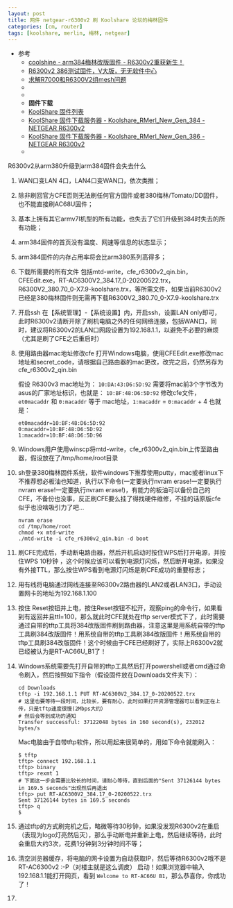 ```yaml
---
layout: post
title: 网件 netgear-r6300v2 刷 Koolshare 论坛的梅林固件
categories: [cm, router]
tags: [koolshare, merlin, 梅林, netgear]
---
```


* 参考
  * [coolshine - arm384梅林改版固件 - R6300v2重获新生！](https://koolshare.cn/thread-182286-1-1.html)
  * [R6300v2 386测试固件，V大版，无无软件中心](https://koolshare.cn/thread-190950-22-1.html)
  * [求解R7000和R6300V2组mesh问题](https://koolshare.cn/forum.php?mod=viewthread&tid=192754&highlight=r6300v2)
  * []()
  * []()
  * **固件下载**
  * [KoolShare 固件列表](http://firmware.koolshare.cn/)
  * [KoolShare 固件下载服务器 - Koolshare_RMerl_New_Gen_384 - NETGEAR R6300v2](https://firmware.koolshare.cn/Koolshare_RMerl_New_Gen_384/NETGEAR/R6300v2/)
  * [KoolShare 固件下载服务器 - Koolshare_RMerl_New_Gen_386 - NETGEAR R6300v2](https://firmware.koolshare.cn/Koolshare_RMerl_New_Gen_386/Netgear/R6300v2/)
  * []()


R6300v2从arm380升级到arm384固件会失去什么
1. WAN口变LAN 4口，LAN4口变WAN口，依次类推；
1. 除非刷回官方CFE否则无法刷任何官方固件或者380梅林/Tomato/DD固件，也不能直接刷AC68U固件；
1. 基本上拥有其它armv7l机型的所有功能，也失去了它们升级到384时失去的所有功能；
1. arm384固件的首页没有温度、网速等信息的状态显示；
1. arm384固件的内存占用率将会比arm380系列高得多；



1. 下载所需要的所有文件
    包括mtd-write，cfe_r6300v2_qin.bin，CFEEdit.exe，RT-AC6300V2_384.17_0-20200522.trx，R6300V2_380.70_0-X7.9-koolshare.trx，等所需文件，如果当前R6300v2已经是380梅林固件则无需再下载R6300V2_380.70_0-X7.9-koolshare.trx

1. 开启ssh
    在【系统管理】-【系统设置】内，开启ssh，设置LAN only即可，此时R6300v2请断开除了刷机电脑之外的任何网络连接，包括WAN口，同时，建议将R6300v2的LAN口网段设置为192.168.1.1，以避免不必要的麻烦（尤其是刷了CFE之后重启时）

1. 使用路由器mac地址修改cfe
    打开Windows电脑，使用CFEEdit.exe修改mac地址和secret_code，请根据自己路由器的mac更改，改完之后，仍然另存为cfe_r6300v2_qin.bin

    假设 R6300v3 mac地址为： `10:DA:43:D6:5D:92`
    需要将mac前3个字节改为asus的厂家地址标识，也就是： `10:BF:48:D6:5D:92`
    修改cfe文件，`et0macaddr` 和 `0:macaddr` 等于 mac地址，`1:macaddr` = `0:macaddr` + 4
    也就是：
    ~~~
    et0macaddr=10:BF:48:D6:5D:92
    0:macaddr=10:BF:48:D6:5D:92
    1:macaddr=10:BF:48:D6:5D:96
    ~~~



1. Windows用户使用winscp将mtd-write，cfe_r6300v2_qin.bin上传至路由器，假设放在了/tmp/home/root目录
1. sh登录380梅林固件系统，软件windows下推荐使用putty，mac或者linux下不推荐想必板油也知道，执行以下命令(一定要执行nvram erase!一定要执行nvram erase!一定要执行nvram erase!)，有能力的板油可以备份自己的CFE，不备份也没事，反正刷CFE要么挂了得找硬件维修，不挂的话原版cfe似乎也没啥吸引力了吧...
    ~~~
    nvram erase
    cd /tmp/home/root
    chmod +x mtd-write
    ./mtd-write -i cfe_r6300v2_qin.bin -d boot
    ~~~
1. 刷CFE完成后，手动断电路由器，然后开机启动时按住WPS后打开电源，并按住WPS 10秒钟 ，这个时候应该可以看到电源灯闪烁，然后断开电源，如果没有外接TTL，那么按住WPS看到电源灯闪烁是刷CFE成功的重要标志；
1. 用有线将电脑通过网线连接至R6300v2路由器的LAN2或者LAN3口，手动设置网卡的地址为192.168.1.100
1. 按住 Reset按钮并上电，按住Reset按钮不松开，观察ping的命令行，如果看到有返回并且ttl=100，那么就此时CFE就处在tftp server模式下了，此时需要通过自带的tftp工具将384改版固件刷到路由器，注意这里是用系统自带的tftp工具刷384改版固件！用系统自带的tftp工具刷384改版固件！用系统自带的tftp工具刷384改版固件！这个时候由于CFE已经刷好了，实际上R6300v2就已经被认为是RT-AC66U_B1了！
1. Windows系统需要先打开自带的tftp工具然后打开powershell或者cmd通过命令刷入，然后按照如下指令（假设固件放在Downloads文件夹下）：
    ~~~
    cd Downloads
    tftp -i 192.168.1.1 PUT RT-AC6300V2_384.17_0-20200522.trx
    # 这里也要等待一段时间，比较长，要有耐心，此时如果打开资源管理器可以看到正在上传，只是tftp速度很慢(2Mbps大约）
    # 然后会等到成功的通知
    Transfer successful: 37122048 bytes in 160 second(s), 232012 bytes/s
    ~~~
    Mac电脑由于自带tftp软件，所以用起来很简单的，用如下命令就能刷入：
    ~~~
    $ tftp
    tftp> connect 192.168.1.1
    tftp> binary
    tftp> rexmt 1
    # 下面这一步会需要比较长的时间，请耐心等待，直到后面的"Sent 37126144 bytes in 169.5 seconds"出现然后再退出
    tftp> put RT-AC6300V2_384.17_0-20200522.trx
    Sent 37126144 bytes in 169.5 seconds
    tftp> q
    $
    ~~~
1. 通过tftp的方式刷完机之后，略微等待30秒钟，如果没发现R6300v2在重启（表现为logo灯亮然后灭），那么手动断电并重新上电，然后继续等待，此时会重启大约3次，花费1分钟到3分钟时间不等；
1. 清空浏览器缓存，将电脑的网卡设置为自动获取IP，然后等待R6300v2哦不是RT-AC6300v2 :-P（对楼主就是这么调皮） 启动！如果浏览器中输入192.168.1.1能打开网页，看到 `Welcome to RT-AC66U B1`，那么恭喜你，你成功了！
1. 




























